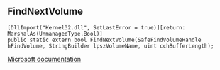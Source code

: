 ## FindNextVolume

```
[DllImport("Kernel32.dll", SetLastError = true)][return: MarshalAs(UnmanagedType.Bool)]
public static extern bool FindNextVolume(SafeFindVolumeHandle hFindVolume, StringBuilder lpszVolumeName, uint cchBufferLength);
```

[Microsoft documentation](https://docs.microsoft.com/en-us/windows/win32/api/fileapi/nf-fileapi-findnextvolumew)
